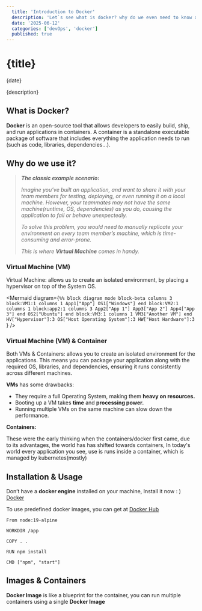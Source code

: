 ```yaml
---
  title: 'Introduction to Docker'
  description: 'Let`s see what is docker? why do we even need to know about it?'
  date: '2025-06-12'
  categories: ['devOps', 'docker']
  published: true
---
```


<script>
  import Mermaid from '$lib/components/mermaid.svelte';
</script>

# {title}

{date}

{description}

## What is Docker?

**Docker** is an open-source tool that allows developers to easily build, ship, and run applications in containers. A container is a standalone executable package of software that includes everything the application needs to run (such as code, libraries, dependencies...).

## Why do we use it?

> **_The classic example scenario:_**
>
> _Imagine you’ve built an application, and want to share it with your team members for testing, deploying, or even running it on a local machine. However, your teammates may not have the same machine(runtime, OS, dependencies) as you do, causing the application to fail or behave unexpectedly._
>
> _To solve this problem, you would need to manually replicate your environment on every team member’s machine, which is time-consuming and error-prone._
>
> _This is where **Virtual Machine** comes in handy._

### Virtual Machine (VM)

Virtual Machine: allows us to create an isolated environment, by placing a hypervisor on top of the System OS.

<Mermaid
diagram={`%% block diagram mode
  block-beta
    columns 3
    block:VM1:1
      columns 1
      App1["App"]
      OS1["Windows"]
    end
    block:VM2:1
      columns 1
      block:app2:1
        columns 3
        App2["App 1"]
        App3["App 2"]
        App4["App 3"]
      end
      OS2["Ubuntu"]
    end
    block:VM3:1
      columns 1
      VM3["Another VM"]
    end
    HV["Hypervisor"]:3
    OS["Host Operating System"]:3
    HW["Host Hardware"]:3
  `}
/>

### Virtual Machine (VM) & Container

Both VMs & Containers: allows you to create an isolated environment for the applications. This means you can package your application along with the required OS, libraries, and dependencies, ensuring it runs consistently across different machines.

**VMs** has some drawbacks:

- They require a full Operating System, making them **heavy on resources.**
- Booting up a VM takes **time** and **processing power.**
- Running multiple VMs on the same machine can slow down the performance.

**Containers:**

<!-- ![dc501852-1f9a-44d8-83ef-37651e229f31.jpg](attachment:1f01b37b-64d4-4e56-aade-6e7f5e6bc52a:dc501852-1f9a-44d8-83ef-37651e229f31.jpg) -->

These were the early thinking when the containers/docker first came, due to its advantages, the world has has shifted towards containers, In today's world every application you see, use is runs inside a container, which is managed by kubernetes(mostly)

## Installation & Usage

Don’t have a **docker engine** installed on your machine, Install it now : ) [Docker](https://docker.com/)

To use predefined docker images, you can get at [Docker Hub](https://hub.docker.com/)

```docker
From node:19-alpine

WORKDIR /app

COPY . .

RUN npm install

CMD ["npm", "start"]
```

## Images & Containers

**Docker Image** is like a blueprint for the container, you can run multiple containers using a single **Docker Image**
